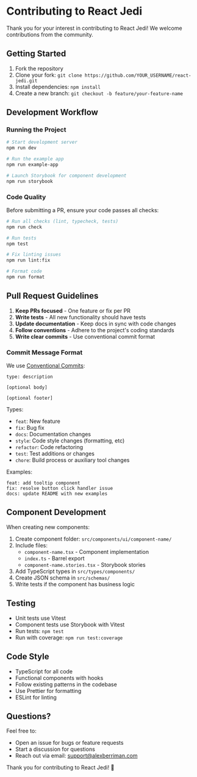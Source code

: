 # Contributing to React Jedi

Thank you for your interest in contributing to React Jedi! We welcome contributions from the community.

## Getting Started

1. Fork the repository
2. Clone your fork: `git clone https://github.com/YOUR_USERNAME/react-jedi.git`
3. Install dependencies: `npm install`
4. Create a new branch: `git checkout -b feature/your-feature-name`

## Development Workflow

### Running the Project

```bash
# Start development server
npm run dev

# Run the example app
npm run example-app

# Launch Storybook for component development
npm run storybook
```

### Code Quality

Before submitting a PR, ensure your code passes all checks:

```bash
# Run all checks (lint, typecheck, tests)
npm run check

# Run tests
npm test

# Fix linting issues
npm run lint:fix

# Format code
npm run format
```

## Pull Request Guidelines

1. **Keep PRs focused** - One feature or fix per PR
2. **Write tests** - All new functionality should have tests
3. **Update documentation** - Keep docs in sync with code changes
4. **Follow conventions** - Adhere to the project's coding standards
5. **Write clear commits** - Use conventional commit format

### Commit Message Format

We use [Conventional Commits](https://www.conventionalcommits.org/):

```
type: description

[optional body]

[optional footer]
```

Types:
- `feat`: New feature
- `fix`: Bug fix
- `docs`: Documentation changes
- `style`: Code style changes (formatting, etc)
- `refactor`: Code refactoring
- `test`: Test additions or changes
- `chore`: Build process or auxiliary tool changes

Examples:
```
feat: add tooltip component
fix: resolve button click handler issue
docs: update README with new examples
```

## Component Development

When creating new components:

1. Create component folder: `src/components/ui/component-name/`
2. Include files:
   - `component-name.tsx` - Component implementation
   - `index.ts` - Barrel export
   - `component-name.stories.tsx` - Storybook stories
3. Add TypeScript types in `src/types/components/`
4. Create JSON schema in `src/schemas/`
5. Write tests if the component has business logic

## Testing

- Unit tests use Vitest
- Component tests use Storybook with Vitest
- Run tests: `npm test`
- Run with coverage: `npm run test:coverage`

## Code Style

- TypeScript for all code
- Functional components with hooks
- Follow existing patterns in the codebase
- Use Prettier for formatting
- ESLint for linting

## Questions?

Feel free to:
- Open an issue for bugs or feature requests
- Start a discussion for questions
- Reach out via email: support@alexberriman.com

Thank you for contributing to React Jedi! 🚀